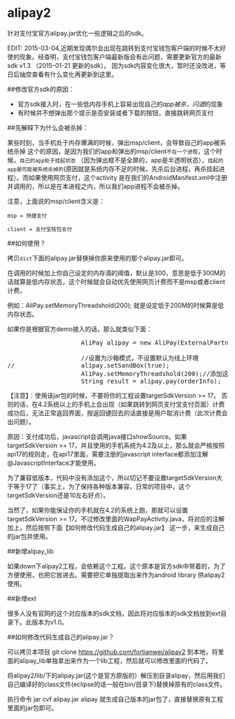 alipay2
=======

针对支付宝官方alipay.jar优化一些逻辑之后的sdk。

EDIT: 2015-03-04,近期发现偶尔会出现在跳转到支付宝钱包客户端的时候不太好使的现象。经查明，支付宝钱包客户端最新版会有此问题，需要更新官方的最新sdk v1.3 （2015-01-21 更新的sdk）。
因为sdk内容变化很大，暂时还没改进，等日后抽空查看有什么变化再更新到这里。

##修改官方sdk的原因：

- 官方sdk接入时，在一些低内存手机上容易出现自己的*app被杀，闪退*的现象
- 有时候并不想弹出那个提示是否安装或者下载的按钮，直接跳转网页支付


##先解释下为什么会被杀掉：

某些时刻，当手机处于内存爆满的时候，弹出msp/client，会导致自己的app被系统杀掉
这个的原因，是因为我们的app和弹出的msp/client`不在一个进程`，这个时候，`自己的app处于挂起状态`
（因为弹出框不是全屏的，app是半透明状态），`挂起的app是可能被系统杀掉的`(原因就是系统内存不足的时候，先杀后台进程，再杀挂起进程）。而如果使用网页支付，这个activity
是在我们的AndroidManifest.xml中注册并调用的，所以是在本进程之内，所以我们app进程不会被杀掉。

注意，上面说的msp/client含义是：

`msp = 快捷支付`

`client = 支付宝钱包支付`

##如何使用？

拷贝`dist`下面的alipay.jar替换掉你原来使用的那个alipay.jar即可。

在调用的时候加上你自己设定的内存滴的阈值，默认是300，意思是低于300M的话就算是低内存状态，这个时候就会自动优先使用网页计费而不是msp或者client计费。

例如：AliPay.setMemoryThreadshold(200); 就是设定低于200M的时候算是低内存状态。

如果你是根据官方demo接入的话，那么就类似下面：
<pre>
					AliPay alipay = new AliPay(ExternalPartner.this, mHandler);
					
					//设置为沙箱模式，不设置默认为线上环境
//					alipay.setSandBox(true);
					AliPay.setMemoryThreadshold(200);//添加这句话，不添加默认设定为300M是低内存状态
					String result = alipay.pay(orderInfo);
</pre>

【注意】：使用该jar包的时候，不要将你的工程设置targetSdkVersion >= 17。
否则的话，在4.2系统以上的手机上会出现（如果跳转到网页支付宝支付页面）计费成功后，无法正常返回界面，按返回键回去的话直接是用户取消计费（此次计费会出问题）。

原因：支付成功后，javascript会调用java接口showSource。如果targetSdkVersion >= 17，并且使用的手机系统为4.2及以上，那么就会严格按照api17的规则走，在api17里面，需要注册的javascript interface都添加注解@JavascriptInterface才能使用。

为了兼容低版本，代码中没有添加这个，所以切记不要设置targetSdkVersion大于等于17了（事实上，为了保持各种版本兼容，日常的项目中，这个targetSdkVersion还是10左右好点）。

当然了，如果你能保证你的手机就在4.2的系统上跑，那就可以设置targetSdkVersion >= 17。不过修改里面的WapPayActivity.java，将对应的注解加上，然后按照下面【如何修改代码生成自己的alipay.jar】 这一步，来生成自己的jar包并使用。

##新增alipay_lib

如果down下alipay2工程，会依赖这个工程。这个原本是官方sdk中带着的，为了方便使用，也把它放进去。需要把它单独提取出来作为android library 供alipay2使用。

##新增ext

很多人没有官网的这个对应版本的sdk文档，因此将对应版本的sdk文档放到ext目录下。此版本为v1.0。

##如何修改代码生成自己的alipay.jar？

可以拷贝本项目 git clone https://github.com/fortianwei/alipay2   到本地，将里面的alipay_lib单独拿出来作为一个lib工程，然后就可以修改里面的代码了。

将alipay2/lib/下的alipay.jar(这个是官方原版的）解压到目录alipay，然后用我们自己编译好的class文件(eclipse的话一般在bin/目录下)替换掉原有的class文件。

执行命令 jar cvf alipay.jar  alipay   就生成自己版本的jar包了，直接替换原有工程里面的jar包即可。

